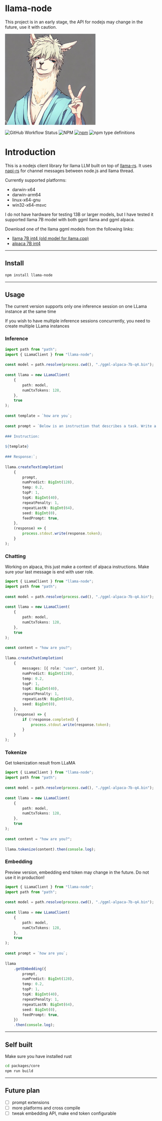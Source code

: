 # llama-node

This project is in an early stage, the API for nodejs may change in the future, use it with caution.

<img src="./doc/assets/llama.jpeg" width="300px" height="300px" alt="LLaMA generated by bing creator"/>


![GitHub Workflow Status](https://img.shields.io/github/actions/workflow/status/hlhr202/llama-node/llama-build.yml)
![NPM](https://img.shields.io/npm/l/llama-node)
[<img alt="npm" src="https://img.shields.io/npm/v/llama-node">](https://www.npmjs.com/package/llama-node)
![npm type definitions](https://img.shields.io/npm/types/llama-node)

# Introduction

This is a nodejs client library for llama LLM built on top of [llama-rs](https://github.com/rustformers/llama-rs). It uses [napi-rs](https://github.com/napi-rs/napi-rs) for channel messages between node.js and llama thread.

Currently supported platforms:
- darwin-x64
- darwin-arm64
- linux-x64-gnu
- win32-x64-msvc


I do not have hardware for testing 13B or larger models, but I have tested it supported llama 7B model with both ggml llama and ggml alpaca.

Download one of the llama ggml models from the following links:
- [llama 7B int4 (old model for llama.cpp)](https://huggingface.co/hlhr202/llama-7B-ggml-int4/blob/main/ggml-model-q4_0.bin)
- [alpaca 7B int4](https://huggingface.co/hlhr202/alpaca-7B-ggml-int4/blob/main/ggml-alpaca-7b-q4.bin)
---

## Install
```bash
npm install llama-node
```

---

## Usage

The current version supports only one inference session on one LLama instance at the same time

If you wish to have multiple inference sessions concurrently, you need to create multiple LLama instances

### Inference

```typescript
import path from "path";
import { LLamaClient } from "llama-node";

const model = path.resolve(process.cwd(), "./ggml-alpaca-7b-q4.bin");

const llama = new LLamaClient(
    {
        path: model,
        numCtxTokens: 128,
    },
    true
);

const template = `how are you`;

const prompt = `Below is an instruction that describes a task. Write a response that appropriately completes the request.

### Instruction:

${template}

### Response:`;

llama.createTextCompletion(
    {
        prompt,
        numPredict: BigInt(128),
        temp: 0.2,
        topP: 1,
        topK: BigInt(40),
        repeatPenalty: 1,
        repeatLastN: BigInt(64),
        seed: BigInt(0),
        feedPrompt: true,
    },
    (response) => {
        process.stdout.write(response.token);
    }
);
```

### Chatting

Working on alpaca, this just make a context of alpaca instructions. Make sure your last message is end with user role.

```typescript
import { LLamaClient } from "llama-node";
import path from "path";

const model = path.resolve(process.cwd(), "./ggml-alpaca-7b-q4.bin");

const llama = new LLamaClient(
    {
        path: model,
        numCtxTokens: 128,
    },
    true
);

const content = "how are you?";

llama.createChatCompletion(
    {
        messages: [{ role: "user", content }],
        numPredict: BigInt(128),
        temp: 0.2,
        topP: 1,
        topK: BigInt(40),
        repeatPenalty: 1,
        repeatLastN: BigInt(64),
        seed: BigInt(0),
    },
    (response) => {
        if (!response.completed) {
            process.stdout.write(response.token);
        }
    }
);

```

### Tokenize

Get tokenization result from LLaMA

```typescript
import { LLamaClient } from "llama-node";
import path from "path";

const model = path.resolve(process.cwd(), "./ggml-alpaca-7b-q4.bin");

const llama = new LLamaClient(
    {
        path: model,
        numCtxTokens: 128,
    },
    true
);

const content = "how are you?";

llama.tokenize(content).then(console.log);
```

### Embedding

Preview version, embedding end token may change in the future. Do not use it in production!

```typescript
import { LLamaClient } from "llama-node";
import path from "path";

const model = path.resolve(process.cwd(), "./ggml-alpaca-7b-q4.bin");

const llama = new LLamaClient(
    {
        path: model,
        numCtxTokens: 128,
    },
    true
);

const prompt = `how are you`;

llama
    .getEmbedding({
        prompt,
        numPredict: BigInt(128),
        temp: 0.2,
        topP: 1,
        topK: BigInt(40),
        repeatPenalty: 1,
        repeatLastN: BigInt(64),
        seed: BigInt(0),
        feedPrompt: true,
    })
    .then(console.log);

```

---

## Self built

Make sure you have installed rust

```bash
cd packages/core
npm run build
```

---

## Future plan
- [ ] prompt extensions
- [ ] more platforms and cross compile
- [ ] tweak embedding API, make end token configurable
